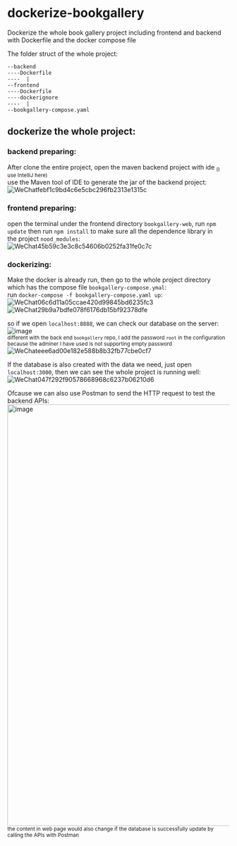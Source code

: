 # dockerize-bookgallery  
Dockerize the whole book gallery project including frontend and  backend with Dockerfile and the docker compose file

The folder struct of the whole project:  
```
--backend
----Dockerfile
----  |  
--frontend
----Dockerfile  
----dockerignore
----  |
--bookgallery-compose.yaml  
```

## dockerize the whole project:  
### backend preparing:
After clone the entire project, open the maven backend project with ide <sub>(I use IntelliJ here)</sub>  
use the Maven tool of IDE to generate the jar of the backend project:  
![WeChatfebf1c9bd4c6e5cbc296fb2313e1315c](https://github.com/LukeYu-RX78/dockerize-bookgallery/assets/116868785/2bd2a71a-38bd-49c6-860c-8d69eb864e40)  

### frontend preparing:
open the terminal under the frontend directory `bookgallery-web`, run `npm update` then run `npm install` to make sure all the dependence library in  
the project `nood_modules`:  
![WeChat45b59c3e3c8c54606b0252fa31fe0c7c](https://github.com/LukeYu-RX78/dockerize-bookgallery/assets/116868785/2a825830-2046-460e-8616-09ab56add04f)  

### dockerizing:
Make the docker is already run, then go to the whole project directory which has the compose file `bookgallery-compose.ymal`:  
run `docker-compose -f bookgallery-compose.yaml up`:  
![WeChat06c6d11a05ccae420d99845bd6235fc3](https://github.com/LukeYu-RX78/dockerize-bookgallery/assets/116868785/847b67fa-1dfa-4176-8bdf-242e40ab9fe3)  
![WeChat29b9a7bdfe078f6176db15bf92378dfe](https://github.com/LukeYu-RX78/dockerize-bookgallery/assets/116868785/747dacfd-2523-4f03-a88d-715c47e9557e)  

so if we open `localhost:8888`, we can check our database on the server:  
![image](https://github.com/LukeYu-RX78/dockerize-bookgallery/assets/116868785/af2d9308-cfe4-4d46-b7a5-ebe4ac15fbd9)  
<sub>different with the back end `bookgallery` repo, I add the password `root` in the configuration because the adminer I have used is not supporting empty password</sub>  
![WeChateee6ad00e182e588b8b32fb77cbe0cf7](https://github.com/LukeYu-RX78/dockerize-bookgallery/assets/116868785/e774065f-c5c6-4c7b-8fd7-377798f2c835)  

If the database is also created with the data we need, just open `localhost:3000`, then we can see the whole project is running well:
![WeChat047f292f90578668968c6237b06210d6](https://github.com/LukeYu-RX78/dockerize-bookgallery/assets/116868785/8f8a0326-3cd5-4809-9ca6-ff92d25e3c14)  

Ofcause we can also use Postman to send the HTTP request to test the backend APIs:
<img width="955" alt="image" src="https://github.com/LukeYu-RX78/dockerize-bookgallery/assets/116868785/7753d545-1274-4f84-9dca-66c0db4bab64">  
<sub>the content in web page would also change if the database is successfully update by calling the APIs with Postman<sub/>











